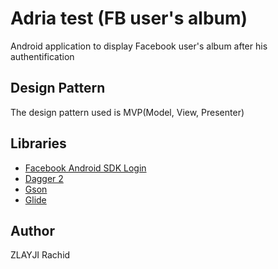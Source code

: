 # Adria test (FB user's album)
Android application to display Facebook user's album after his authentification

<h2>Design Pattern</h2>
The design pattern used is MVP(Model, View, Presenter)
<h2>Libraries</h2>
<ul>
<li> <a href="https://github.com/facebook/facebook-android-sdk" >Facebook Android SDK Login</a></li>
<li> <a href="https://github.com/google/dagger" >Dagger 2 </a></li>
<li> <a href="https://github.com/google/gson" >Gson</a></li>
<li> <a href="https://github.com/bumptech/glide" >Glide</a></li>
</ul>
<h2>Author</h2>
ZLAYJI Rachid
